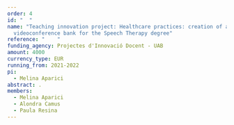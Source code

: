 ```yaml
---
order: 4
id: "  "
name: "Teaching innovation project: Healthcare practices: creation of an online
  videoconference bank for the Speech Therapy degree"
reference: "    "
funding_agency: Projectes d'Innovació Docent - UAB
amount: 4000
currency_type: EUR
running_from: 2021-2022
pi:
  - Melina Aparici
abstract: .
members:
  - Melina Aparici
  - Alondra Camus
  - Paula Resina
---
```

